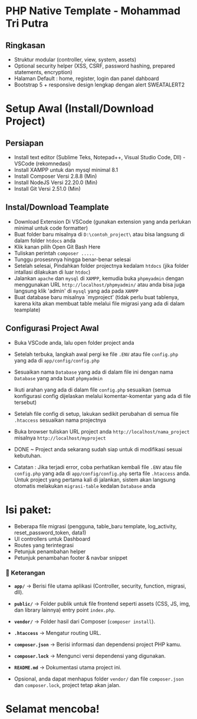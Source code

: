 # PHP Native Template - Mohammad Tri Putra

## Ringkasan
- Struktur modular (controller, view, system, assets)
- Optional security helper (XSS, CSRF, password hashing, prepared statements, encryption)
- Halaman Default : home, register, login dan panel dahboard
- Bootstrap 5 + responsive design lengkap dengan alert SWEATALERT2

# Setup Awal (Install/Download Project)
## Persiapan
- Install text editor (Sublime Teks, Notepad++, Visual Studio Code, Dll) - VSCode (rekomnedasi)
- Install XAMPP untuk dan mysql minimal 8.1
- Install Composer Versi 2.8.8 (Min)
- Install NodeJS Versi 22.20.0 (Min)
- Install Git Versi 2.51.0 (Min)

## Instal/Download Teamplate
- Download Extension Di VSCode (gunakan extension yang anda perlukan minimal untuk code formatter)
- Buat folder baru misalnya di `D:\contoh_project\` atau bisa langsung di dalam folder `htdocs` anda
- Klik kanan pilih Open Git Bash Here
- Tuliskan perintah `composer .....`
- Tunggu prosesnnya hingga benar-benar selesai
- Setelah selesai, Pindahkan folder projectnya kedalam `htdocs` (jika folder intallasi dilakukan di luar `htdoc`)
- Jalankan `apache` dan `mysql` di `XAMPP`, kemudia buka `phpmyadmin` dengan menggunakan URL `http://localhost/phpmyadmin/` atau anda bisa juga langsung klik 'admin' di `mysql` yang ada pada `XAMPP`
- Buat database baru misalnya `myproject' (tidak perlu buat tablenya, karena kita akan membuat table melalui file migrasi yang ada di dalam teamplate)

## Configurasi Project Awal
- Buka VSCode anda, lalu open folder project anda
- Setelah terbuka, langkah awal pergi ke file `.ENV` atau file `config.php` yang ada di `app/config/config.php`
- Sesuaikan nama `Database` yang ada di dalam file ini dengan nama `Database` yang anda buat `phpmyadmin`
- Ikuti arahan yang ada di dalam file `config.php` sesuaikan (semua konfigurasi config dijelaskan melalui komentar-komentar yang ada di file tersebut)
- Setelah file config di setup, lakukan sedikit perubahan di semua file `.htaccess` sesuaikan nama projectnya
- Buka browser tuliskan URL project anda `http://localhost/nama_project` misalnya `http://localhost/myproject`
- DONE ~ Project anda sekarang sudah siap untuk di modifikasi sesuai kebutuhan.

- Catatan : Jika terjadi error, coba perhatikan kembali file `.ENV` atau file `config.php` yang ada di `app/config/config.php` serta file `.htaccess` anda. Untuk project yang pertama kali di jalankan, sistem akan langsung otomatis melakukan `migrasi-table` kedalan `Database` anda

# Isi paket:
- Beberapa file migrasi (pengguna, table_baru template, log_activity, reset_password_token, data1)
- UI controllers untuk Dashboard
- Routes yang terintegrasi
- Petunjuk penambahan helper
- Petunjuk penambahan footer & navbar snippet

### 📝 Keterangan

- **`app/`** → Berisi file utama aplikasi (Controller, security, function, migrasi, dll).  
- **`public/`** → Folder publik untuk file frontend seperti assets (CSS, JS, img, dan library lainnya) entry point `index.php`.  
- **`vendor/`** → Folder hasil dari Composer (`composer install`).  
- **`.htaccess`** → Mengatur routing URL.  
- **`composer.json`** → Berisi informasi dan dependensi project PHP kamu.  
- **`composer.lock`** → Mengunci versi dependensi yang digunakan.  
- **`README.md`** → Dokumentasi utama project ini.

- Opsional, anda dapat menhapus folder `vendor/` dan file `composer.json` dan `composer.lock`, project tetap akan jalan.


# Selamat mencoba!
